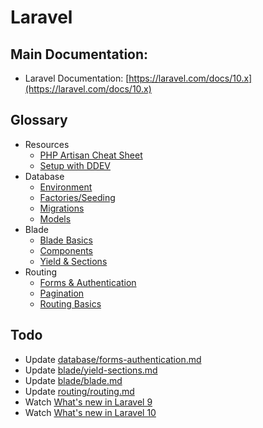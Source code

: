 # Laravel

## Main Documentation:

- Laravel Documentation: [https://laravel.com/docs/10.x](https://laravel.com/docs/10.x)

## Glossary

- Resources
  - [PHP Artisan Cheat Sheet](resources/artisan-cheat-sheet.md)
  - [Setup with DDEV](resources/setup-w-ddev.md)
- Database
  - [Environment](database/environment.md)
  - [Factories/Seeding](database/factories-seeding.md)
  - [Migrations](database/migrations.md)
  - [Models](database/models.md)
- Blade
  - [Blade Basics](blade/blade.md)
  - [Components](blade/components.md)
  - [Yield & Sections](blade/yield-sections.md)
- Routing
  - [Forms & Authentication](database/forms-authentication.md)
  - [Pagination](routing/pagination.md)
  - [Routing Basics](routing/routing.md)

## Todo

- Update [database/forms-authentication.md](database/forms-authentication.md)
- Update [blade/yield-sections.md](blade/yield-sections.md)
- Update [blade/blade.md](blade/blade.md)
- Update [routing/routing.md](routing/routing.md)
- Watch [What's new in Laravel 9](https://laracasts.com/series/whats-new-in-laravel-9)
- Watch [What's new in Laravel 10](https://laracasts.com/series/whats-new-in-laravel-10)